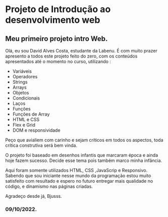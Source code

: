 # Projeto de Introdução ao desenvolvimento web
## Meu primeiro projeto intro Web.

Olá, eu sou David Alves Costa, estudante da Labenu. 
É com muito prazer apresento a todos este projeto feito do zero, com os conteúdos apresentados até o momento no curso, utilizando : 
 - Variáveis
- Operadores
- Strings
- Arrays
- Objetos
- Condicionais
- Laços
- Funções
- Funções de Array
- HTML e CSS
- Flex e Grid
- DOM e responsividade

Peço que avialiem com carinho e sejam críticos em todos os aspectos, toda crítica construtiva será bem vinda.

O projeto foi baseado em desenhos infantis que marcaram época e ainda hoje fazem sucesso. Decide esse tema pois também marco minha infância. 

Aqui foram somente utilizados HTML, CSS ,JavaScrip e Responsivo. Sabendo que sou iniciante nesse mundo da programação estou muito satisfeito com resultado e espero no futuro entregar mais qualidade no código, e dinamismo nas páginas criadas.

Agradeço desde já, Bjusss. 
### 09/10/2022. 